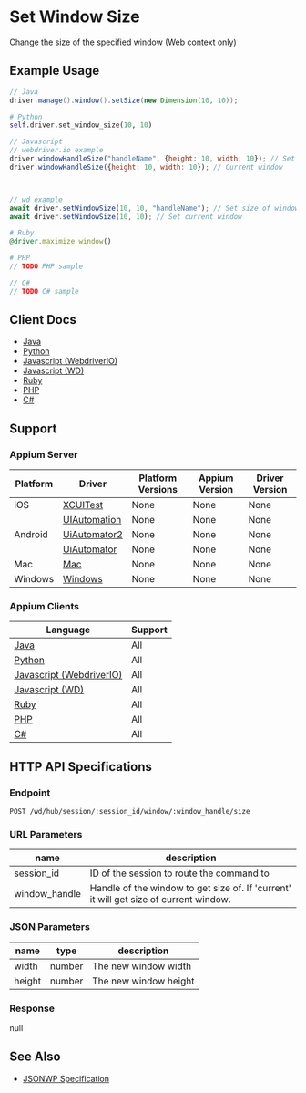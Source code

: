 # Set Window Size

Change the size of the specified window (Web context only)
## Example Usage

```java
// Java
driver.manage().window().setSize(new Dimension(10, 10));

```

```python
# Python
self.driver.set_window_size(10, 10)

```

```javascript
// Javascript
// webdriver.io example
driver.windowHandleSize("handleName", {height: 10, width: 10}); // Set by window handle hame
driver.windowHandleSize({height: 10, width: 10}); // Current window



// wd example
await driver.setWindowSize(10, 10, "handleName"); // Set size of window by handle name
await driver.setWindowSize(10, 10); // Set current window

```

```ruby
# Ruby
@driver.maximize_window()

```

```php
# PHP
// TODO PHP sample

```

```csharp
// C#
// TODO C# sample

```



## Client Docs

 * [Java](https://seleniumhq.github.io/selenium/docs/api/java/org/openqa/selenium/WebDriver.Window.html#setSize-org.openqa.selenium.Dimension-) 
 * [Python](http://selenium-python.readthedocs.io/api.html#selenium.webdriver.remote.webdriver.WebDriver.set_window_size) 
 * [Javascript (WebdriverIO)](http://webdriver.io/api/protocol/windowHandleSize.html) 
 * [Javascript (WD)](https://github.com/admc/wd/blob/master/lib/commands.js#L564) 
 * [Ruby](http://www.rubydoc.info/gems/selenium-webdriver/Selenium/WebDriver/Remote/W3C/Bridge:maximize_window) 
 * [PHP](https://github.com/appium/php-client/) 
 * [C#](https://github.com/appium/appium-dotnet-driver/) 

## Support

### Appium Server

|Platform|Driver|Platform Versions|Appium Version|Driver Version|
|--------|----------------|------|--------------|--------------|
| iOS | [XCUITest](/docs/en/drivers/ios-xcuitest.md) | None | None | None |
|  | [UIAutomation](/docs/en/drivers/ios-uiautomation.md) | None | None | None |
| Android | [UiAutomator2](/docs/en/drivers/android-uiautomator2.md) | None | None | None |
|  | [UiAutomator](/docs/en/drivers/android-uiautomator.md) | None | None | None |
| Mac | [Mac](/docs/en/drivers/mac.md) | None | None | None |
| Windows | [Windows](/docs/en/drivers/windows.md) | None | None | None |

### Appium Clients 

|Language|Support|
|--------|-------|
|[Java](https://github.com/appium/java-client/releases/latest)| All |
|[Python](https://github.com/appium/python-client/releases/latest)| All |
|[Javascript (WebdriverIO)](http://webdriver.io/index.html)| All |
|[Javascript (WD)](https://github.com/admc/wd/releases/latest)| All |
|[Ruby](https://github.com/appium/ruby_lib/releases/latest)| All |
|[PHP](https://github.com/appium/php-client/releases/latest)| All |
|[C#](https://github.com/appium/appium-dotnet-driver/releases/latest)| All |

## HTTP API Specifications

### Endpoint

`POST /wd/hub/session/:session_id/window/:window_handle/size`

### URL Parameters

|name|description|
|----|-----------|
|session_id|ID of the session to route the command to|
|window_handle|Handle of the window to get size of. If 'current' it will get size of current window.|

### JSON Parameters

|name|type|description|
|----|----|-----------|
| width | number | The new window width |
| height | number | The new window height |

### Response

null

## See Also

* [JSONWP Specification](https://github.com/SeleniumHQ/selenium/wiki/JsonWireProtocol#post-sessionsessionidwindowwindowhandlesize)
